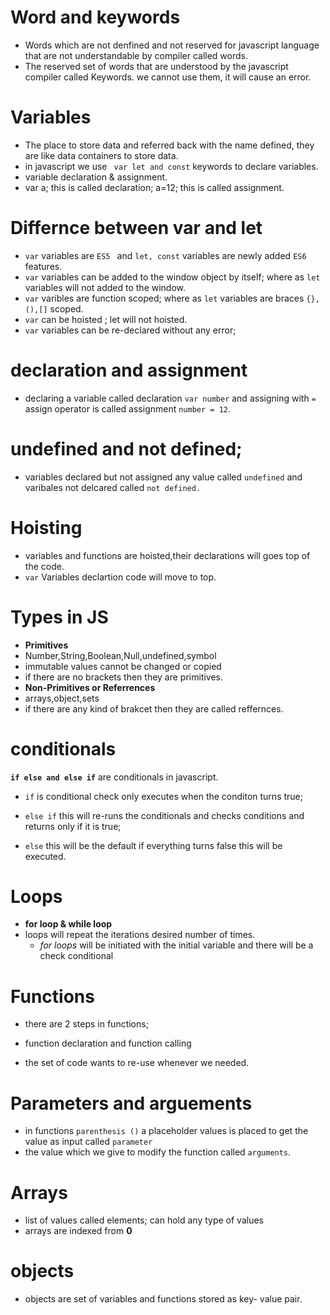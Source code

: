 # Word and keywords

- Words which are not denfined and not reserved for javascript language that are not understandable by compiler
  called words.
- The reserved set of words that are understood by the javascript compiler called Keywords. we cannot use them, it will cause an error.

# Variables

- The place to store data and referred back with the name defined, they are like data containers to store data.
- in javascript we use ` var let and const` keywords to declare variables.
- variable declaration & assignment.
- var a; this is called declaration; a=12; this is called assignment.


# Differnce between var and let
- `var` variables  are `ES5 ` and `let, const` variables are newly added `ES6` features.
- `var` variables can be added to the window object by itself; where as `let` variables will not added to the window.
- `var` varibles are function scoped; where as `let` variables are braces `{},(),[]` scoped.
 - `var` can be hoisted ; let will not hoisted.
 -  `var` variables can be re-declared without any error;

# declaration and assignment 
 - declaring a variable called declaration `var number` and assigning with `=` assign operator is called assignment `number = 12`.


# undefined and  not defined;
- variables declared but not assigned any value called `undefined` and varibales not delcared called `not defined.`

# Hoisting
- variables and functions are hoisted,their declarations  will goes top of the code.
- `var` Variables declartion code will move to top.

# Types in JS
 - **Primitives** 
  - Number,String,Boolean,Null,undefined,symbol 
  - immutable values cannot be changed or copied  
  - if there are no brackets then they are primitives.
 - **Non-Primitives or Referrences** 
  - arrays,object,sets
  - if there are any kind of brakcet then they are called reffernces.


  # conditionals
  **`if else and else if`** are conditionals in  javascript. 
 - `if` is conditional check only executes when the conditon turns true;
  - `else if` this will re-runs the conditionals and checks conditions and returns only if it is true;

   - `else` this will be the default if everything turns false this will be executed.


# Loops
 - **for loop & while loop** 
 - loops will repeat the iterations desired number of times.
   - *for loops* will be initiated with the initial variable and there will be a check conditional 


# Functions
- there are 2 steps in functions; 
- function declaration and function calling

- the set of code wants to re-use whenever we needed.

# Parameters and arguements
 - in functions `parenthesis ()` a placeholder values is placed to get the value as input called `parameter`
  - the value which we give to modify the function called `arguments`.


  # Arrays
- list of values called elements; can hold any type of values
- arrays are indexed from **0**

# objects
- objects are set of variables and functions stored as key- value pair.



